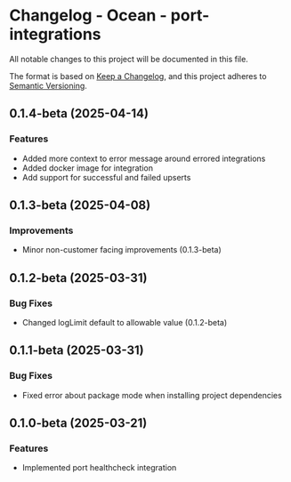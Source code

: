 # Changelog - Ocean - port-integrations

All notable changes to this project will be documented in this file.

The format is based on [Keep a Changelog](https://keepachangelog.com/en/1.0.0/),
and this project adheres to [Semantic Versioning](https://semver.org/spec/v2.0.0.html).

<!-- towncrier release notes start -->

## 0.1.4-beta (2025-04-14)


### Features

- Added more context to error message around errored integrations
- Added docker image for integration
- Add support for successful and failed upserts


## 0.1.3-beta (2025-04-08)


### Improvements

- Minor non-customer facing improvements (0.1.3-beta)


## 0.1.2-beta (2025-03-31)


### Bug Fixes

- Changed logLimit default to allowable value (0.1.2-beta)


## 0.1.1-beta (2025-03-31)


### Bug Fixes

- Fixed error about package mode when installing project dependencies


## 0.1.0-beta (2025-03-21)


### Features

- Implemented port healthcheck integration
